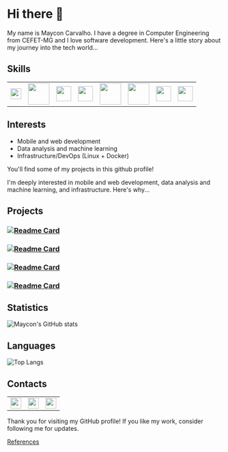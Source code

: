 # Hi there 👋 

My name is Maycon Carvalho. I have a degree in Computer Engineering from CEFET-MG and I love software development. Here's a little story about my journey into the tech world...

## Skills

<table border="0">
    <tr>
        <td>
            <a href='https://github.com/openjdk/jdk' title='Java'>
                <img width=25 src='https://upload.wikimedia.org/wikipedia/en/3/30/Java_programming_language_logo.svg'>
            </a>
        </td>
        <td>
            <a href='https://github.com/spring-projects/spring-boot' title='Spring boot'>
                <img width=50 src='https://avatars.githubusercontent.com/u/317776?s=48&v=4'>
            </a>
        </td>
        <td>
            <a href='https://github.com/microsoft/  TypeScript' title='Typescript'>
                <img width=35 src='https://upload.wikimedia.org/wikipedia/commons/4/4c/Typescript_logo_2020.svg'>
            </a>
        </td>
        <td>
            <a href='https://github.com/angular/angular' title='Angular'>
                <img width=35 src='https://avatars.githubusercontent.com/u/139426?s=48&v=4'>
            </a>
        </td>
        <td>
            <a href='https://github.com/facebook/react-native' title='React Native'>
                <img width=50 src='https://upload.wikimedia.org/wikipedia/commons/a/a7/React-icon.svg'>
            </a>
        </td>
        <td>
            <a href='https://github.com/jquery/jquery' title='jQuery'>
                <img width=50 src="https://avatars.githubusercontent.com/u/70142?s=48&amp;v=4">
            </a>
        </td>
        <td>
            <a href='https://github.com/python/cpython' title='Python'>
                <img width=35 src='https://upload.wikimedia.org/wikipedia/commons/c/c3/Python-logo-notext.svg'>
            </a>
        </td>
        <td>
            <a href='https://github.com/microsoft/vscode' title='VScode'>
                <img width=35 src='https://upload.wikimedia.org/wikipedia/commons/thumb/9/9a/Visual_Studio_Code_1.35_icon.svg/800px-Visual_Studio_Code_1.35_icon.svg.png'>
            </a>
        </td>
    </tr>
</table>

## Interests

* Mobile and web development
* Data analysis and machine learning
* Infrastructure/DevOps (Linux + Docker)

You'll find some of my projects in this github profile!

I'm deeply interested in mobile and web development, data analysis and machine learning, and infrastructure. Here's why...

## Projects

### [![Readme Card](https://github-readme-stats.vercel.app/api/pin/?username=mayconCarvalho&repo=curso-spring-ionic-frontend&theme=github_dark_dimmed)](https://github.com/MayconCarvalho/curso-spring-ionic-frontend)

### [![Readme Card](https://github-readme-stats.vercel.app/api/pin/?username=mayconCarvalho&repo=curso-spring-ionic-backend&theme=github_dark_dimmed)](https://github.com/MayconCarvalho/curso-spring-ionic-backend)

### [![Readme Card](https://github-readme-stats.vercel.app/api/pin/?username=mayconCarvalho&repo=cadastro-usuario-backend&theme=github_dark_dimmed)](https://github.com/MayconCarvalho/cadastro-usuario-backend)

### [![Readme Card](https://github-readme-stats.vercel.app/api/pin/?username=mayconCarvalho&repo=cadastro-usuario-frontend&theme=github_dark_dimmed)](https://github.com/MayconCarvalho/cadastro-usuario-frontend)

## Statistics

![Maycon's GitHub stats](https://github-readme-stats.vercel.app/api?username=mayconCarvalho&theme=github_dark_dimmed&show_icons=true)

## Languages

![Top Langs](https://github-readme-stats.vercel.app/api/top-langs/?username=mayconCarvalho&layout=compact&theme=github_dark_dimmed)

## Contacts

<table  border="0">
    <tr>
        <td>
            <a href='https://t.me/MayconArthuso' title='Telegram'>
                <img width=25 src="https://upload.wikimedia.org/wikipedia/commons/8/82/Telegram_logo.svg">
            </a>
        </td>
        <td>
            <a href='https://www.linkedin.com/in/maycon-carvalho/' title='Linkedin'>
                <img width=25 src="https://upload.wikimedia.org/wikipedia/commons/c/ca/LinkedIn_logo_initials.png">
            </a>
        </td>
        <td>
            <a href='https://gitlab.com/MayconCarvalho' title='Gitlab'>
                <img width=25 src="https://upload.wikimedia.org/wikipedia/commons/e/e1/GitLab_logo.svg">
            </a>
        </td>
    </tr>
</table>

Thank you for visiting my GitHub profile! If you like my work, consider following me for updates.

[References](https://github.com/anuraghazra/github-readme-stats/blob/master/docs/readme_pt-BR.md)
